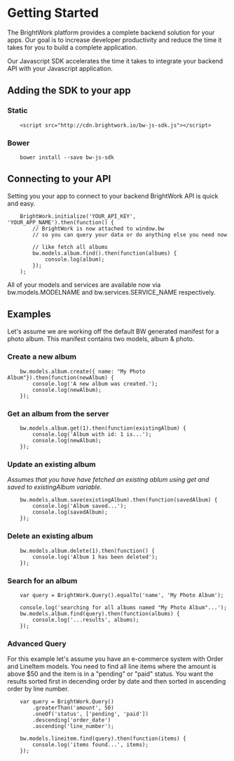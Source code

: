 # Getting Started

The BrightWork platform provides a complete backend solution for your apps.  Our goal is to increase developer productivity 
and reduce the time it takes for you to build a complete application.
 
Our Javascript SDK accelerates the time it takes to integrate your backend API with your Javascript application.

## Adding the SDK to your app

### Static
```
    <script src="http://cdn.brightwork.io/bw-js-sdk.js"></script>
```

### Bower
```
    bower install --save bw-js-sdk
```

## Connecting to your API
Setting you your app to connect to your backend BrightWork API is quick and easy.
```    
    BrightWork.initialize('YOUR_API_KEY', 'YOUR_APP_NAME').then(function() {
        // BrightWork is now attached to window.bw
        // so you can query your data or do anything else you need now
        
        // like fetch all albums
        bw.models.album.find().then(function(albums) {
            console.log(album);
        });
    );    
```
All of your models and services are available now via bw.models.MODELNAME and bw.services.SERVICE_NAME respectively.

## Examples
Let's assume we are working off the default BW generated manifest for a photo album.  This manifest contains two models, album & photo.

### Create a new album
```
    bw.models.album.create({ name: "My Photo Album"}).then(function(newAlbum) {
        console.log('A new album was created.');
        console.log(newAlbum);
    });
```

### Get an album from the server
```
    bw.models.album.get(1).then(function(existingAlbum) {
        console.log('Album with id: 1 is...');
        console.log(newAlbum);
    });
```

### Update an existing album
*Assumes that you have have fetched an existing ablum using get and saved to existingAlbum variable.*
```    
    bw.models.album.save(existingAlbum).then(function(savedAlbum) {
        console.log('Album saved...');
        console.log(savedAlbum);
    });
```

### Delete an existing album
```
    bw.models.album.delete(1).then(function() {
        console.log('Album 1 has been deleted');
    });
```

### Search for an album
```
    var query = BrightWork.Query().equalTo('name', 'My Photo Album');
        
    console.log('searching for all albums named "My Photo Album"...');
    bw.models.album.find(query).then(function(albums) {
        console.log('...results', albums);
    });
```

### Advanced Query
For this example let's assume you have an e-commerce system with Order and LineItem models. You need to find all line items where the amount is 
above $50 and the item is in a "pending" or "paid" status.  You want the results sorted first in decending order by date and then sorted in ascending order by line number. 
```
    var query = BrightWork.Query()
        .greaterThan('amount', 50)
        .oneOf('status', ['pending', 'paid'])
        .descending('order_date')
        .ascending('line_number');
               
    bw.models.lineitem.find(query).then(function(items) {
        console.log('items found...', items);
    });

```